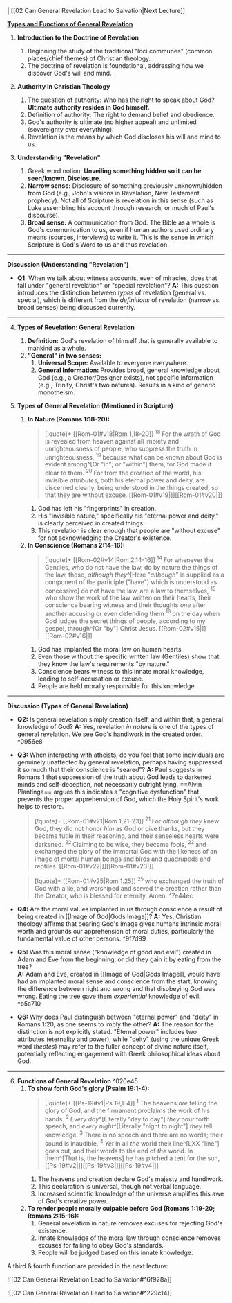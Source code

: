 | [[02 Can General Revelation Lead to Salvation|Next Lecture]]

**[Types and Functions of General Revelation](https://www.reasonablefaith.org/podcasts/defenders-podcast-series-3/s3-doctrine-of-revelation/doctrine-of-revelation-part-1)**

1. **Introduction to the Doctrine of Revelation**
    1. Beginning the study of the traditional "loci communes" (common places/chief themes) of Christian theology.
    2. The doctrine of revelation is foundational, addressing how we discover God's will and mind.

2. **Authority in Christian Theology**
    1. The question of authority: Who has the right to speak about God? **Ultimate authority resides in God himself.**
    2. Definition of authority: The right to demand belief and obedience.
    3. God's authority is ultimate (no higher appeal) and unlimited (sovereignty over everything).
    4. Revelation is the means by which God discloses his will and mind to us.

3. **Understanding "Revelation"**
    1. Greek word notion: **Unveiling something hidden so it can be seen/known. Disclosure.**
    2. **Narrow sense:** Disclosure of something previously unknown/hidden from God (e.g., John's visions in Revelation, New Testament prophecy). Not all of Scripture is revelation in this sense (such as Luke assembling his account through research, or much of Paul's discourse).
    3. **Broad sense:** A communication from God. The Bible as a whole is God's communication to us, even if human authors used ordinary means (sources, interviews) to write it. This is the sense in which Scripture is God's Word to us and thus revelation.

---

**Discussion (Understanding "Revelation")**

- **Q1:** When we talk about witness accounts, even of miracles, does that fall under "general revelation" or "special revelation"?
    **A:** This question introduces the distinction between *types* of revelation (general vs. special), which is different from the *definitions* of revelation (narrow vs. broad senses) being discussed currently.

---

4. **Types of Revelation: General Revelation**
    1. **Definition:** God's revelation of himself that is generally available to mankind as a whole.
    2. **"General" in two senses:**
        1. **Universal Scope:** Available to everyone everywhere.
        2. **General Information:** Provides broad, general knowledge about God (e.g., a Creator/Designer exists), not specific information (e.g., Trinity, Christ's two natures). Results in a kind of generic monotheism.

5. **Types of General Revelation (Mentioned in Scripture)**
    1. **In Nature (Romans 1:18-20):**
       > [!quote]+ [[Rom-01#v18|Rom 1,18-20]]
       > <sup> 18 </sup>For the wrath of God is revealed from heaven against all impiety and unrighteousness of people, who suppress the truth in unrighteousness, <sup> 19 </sup>because what can be known about God is evident among^[Or "in"; or "within"] them, for God made _it_ clear to them. <sup> 20 </sup>For from the creation of the world, his invisible _attributes_, both his eternal power and deity, are discerned clearly, being understood in the things created, so that they are without excuse. [[Rom-01#v19|]][[Rom-01#v20|]]
        1. God has left his "fingerprints" in creation.
        2. His "invisible nature," specifically his "eternal power and deity," is clearly perceived in created things.
        3. This revelation is clear enough that people are "without excuse" for not acknowledging the Creator's existence.
    2. **In Conscience (Romans 2:14-16):**
       > [!quote]+ [[Rom-02#v14|Rom 2,14-16]]
       > <sup> 14 </sup>For whenever the Gentiles, who do not have the law, do by nature the things of the law, these, _although they_^[Here "_although_" is supplied as a component of the participle ("have") which is understood as concessive] do not have the law, are a law to themselves, <sup> 15 </sup>who show the work of the law written on their hearts, their conscience bearing witness and their thoughts _one_ after another accusing or even defending them <sup> 16 </sup>on the day when God judges the secret things of people, according to my gospel, through^[Or "by"] Christ Jesus. [[Rom-02#v15|]][[Rom-02#v16|]]
        1. God has implanted the moral law on human hearts.
        2. Even those without the specific written law (Gentiles) show that they know the law's requirements "by nature."
        3. Conscience bears witness to this innate moral knowledge, leading to self-accusation or excuse.
        4. People are held morally responsible for this knowledge.

---

**Discussion (Types of General Revelation)**

- **Q2:** Is general revelation simply creation itself, and within that, a general knowledge of God?
    **A:** Yes, revelation *in nature* is one of the types of general revelation. We see God's handiwork in the created order.
 ^0956e8
- **Q3:** When interacting with atheists, do you feel that some individuals are genuinely unaffected by general revelation, perhaps having suppressed it so much that their conscience is "seared"?
    **A:** Paul suggests in Romans 1 that suppression of the truth about God leads to darkened minds and self-deception, not necessarily outright lying. ==Alvin Plantinga== argues this indicates a "cognitive dysfunction" that prevents the proper apprehension of God, which the Holy Spirit's work helps to restore.
    > [!quote]+ [[Rom-01#v21|Rom 1,21-23]]
    > <sup> 21 </sup>For _although they_ knew God, they did not honor _him_ as God or give thanks, but they became futile in their reasoning, and their senseless hearts were darkened. <sup> 22 </sup>Claiming to be wise, they became fools, <sup> 23 </sup>and exchanged the glory of the immortal God with the likeness of an image of mortal human beings and birds and quadrupeds and reptiles. [[Rom-01#v22|]][[Rom-01#v23|]]

    > [!quote]+ [[Rom-01#v25|Rom 1.25]]
    > <sup> 25 </sup>who exchanged the truth of God with a lie, and worshiped and served the creation rather than the Creator, who is blessed for eternity. Amen.  ^7e44ec
- **Q4:** Are the moral values implanted in us through conscience a result of being created in [[Image of God|Gods Image]]?
    **A:** Yes, Christian theology affirms that bearing God's image gives humans intrinsic moral worth and grounds our apprehension of moral duties, particularly the fundamental value of other persons.
 ^9f7d99
- **Q5:** Was this moral sense ("knowledge of good and evil") created in Adam and Eve from the beginning, or did they gain it by eating from the tree?  
    **A:** Adam and Eve, created in [[Image of God|Gods Image]], would have had an implanted moral sense and conscience from the start, knowing the difference between right and wrong and that disobeying God was wrong. Eating the tree gave them *experiential* knowledge of evil.
 ^b5a710
- **Q6:** Why does Paul distinguish between "eternal power" and "deity" in Romans 1:20, as one seems to imply the other?
    **A:** The reason for the distinction is not explicitly stated. "Eternal power" includes two attributes (eternality and power), while "deity" (using the unique Greek word *theotēs*) may refer to the fuller concept of divine nature itself, potentially reflecting engagement with Greek philosophical ideas about God.

---

6. **Functions of General Revelation** ^020e45
    1. **To show forth God's glory (Psalm 19:1-4):**
       > [!quote]+ [[Ps-19#v1|Ps 19,1-4]]
       > <sup> 1 </sup>The heavens _are_ telling the glory of God, and the firmament proclaims the work of his hands. <sup> 2 </sup>_Every day_^[Literally "day to day"] _they_ pour forth speech, and _every night_^[Literally "night to night"] _they_ tell knowledge. <sup> 3 </sup>There is no speech and there are no words; their sound is inaudible. <sup> 4 </sup>_Yet_ in all _the_ world their line^[LXX "line"] goes out, and their words to _the_ end of _the_ world. In them^[That is, the heavens] he has pitched a tent for the sun, [[Ps-19#v2|]][[Ps-19#v3|]][[Ps-19#v4|]]
        1. The heavens and creation declare God's majesty and handiwork.
        2. This declaration is universal, though not verbal language.
        3. Increased scientific knowledge of the universe amplifies this awe of God's creative power.
    2. **To render people morally culpable before God (Romans 1:19-20; Romans 2:15-16):**
        1. General revelation in nature removes excuses for rejecting God's existence.
        2. Innate knowledge of the moral law through conscience removes excuses for failing to obey God's standards.
        3. People will be judged based on this innate knowledge.

A third & fourth function are provided in the next lecture: 

![[02 Can General Revelation Lead to Salvation#^6f928a]]

![[02 Can General Revelation Lead to Salvation#^229c14]]